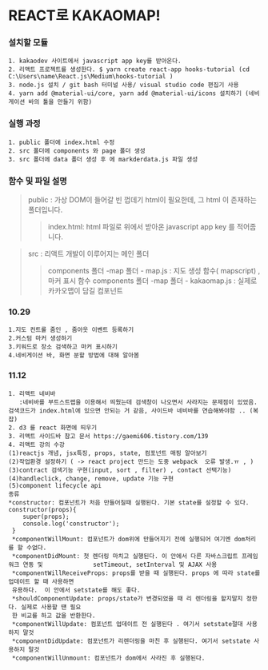 # REACT로 KAKAOMAP!

### 설치할 모듈


    1. kakaodev 사이트에서 javascript app key를 받아온다. 
    2. 리액트 프로젝트를 생성한다. $ yarn create react-app hooks-tutorial (cd C:\Users\name\React.js\Medium\hooks-tutorial )
    3. node.js 설치 / git bash 터미널 사용/ visual studio code 편집기 사용
    4. yarn add @material-ui/core, yarn add @material-ui/icons 설치하기 (네비게이션 바의 툴을 만들기 위함)
  


### 실행 과정


    1. public 폴더에 index.html 수정
    2. src 폴더에 components 와 page 폴더 생성
    3. src 폴더에 data 폴더 생성 후 에 markderdata.js 파일 생성


### 함수 및 파일 설명


> public : 가상 DOM이 들어갈 빈 껍데기 html이 필요한데, 그 html 이 존재하는 폴더입니다.
> > index.html: html 파일로 위에서 받아온 javascript app  key 를 적어줍니다.

> src : 리액트 개발이 이루어지는 메인 폴더
> > components 폴더 -map 폴더 - map.js : 지도 생성 함수( mapscript) , 마커 표시 함수 
> > components 폴더 -map 폴더 - kakaomap.js : 실제로 카카오맵이 담길 컴포넌트 

### 10.29 


    1.지도 컨트롤 줌인 , 줌아웃 이벤트 등록하기
    2.커스텀 마커 생성하기 
    3.키워드로 장소 검색하고 마커 표시하기
    4.네비게이션 바, 화면 분할 방법에 대해 알아봄

### 11.12


    
    1. 리액트 네비바 
       :네비바를 부트스트랩을 이용해서 띄웠는데 검색창이 나오면서 사라지는 문제점이 있었음. 검색코드가 index.html에 있으면 안되는 거 같음, 사이드바 네비바를 연습해봐야함 .. (복잡)
    2. d3 를 react 화면에 띄우기 
    3. 리액트 사이드바 참고 문서 https://gaemi606.tistory.com/139
    4. 리액트 강의 수강 
    (1)reactjs 개념, jsx특징, props, state, 컴포넌트 매핑 알아보기 
    (2)작업환경 설정하기 ( -> react project 만드는 도중 webpack  오류 발생.ㅠ , )
    (3)contract 검색기능 구현(input, sort , filter) , contact 선택기능)
    (4)handleclick, change, remove, update 기능 구현
    (5)component lifecycle api
    종류 
    *constructor: 컴포넌트가 처음 만들어질때 실행된다. 기본 state를 설정할 수 있다.
    constructor(props){
        super(props);
        console.log('constructor');
     }
     *componentWillMount: 컴포넌트가 dom위에 만들어지기 전에 실행되어 여기엔 dom처리를 할 수없다.
     *componentDidMount: 첫 렌더링 마치고 실행된다. 이 안에서 다른 자바스크립트 프레임워크 연동 및              setTimeout, setInterval 및 AJAX 사용
     *componentWillReceiveProps: props를 받을 때 실행된다. props 에 따라 state를 업데이트 할 때 사용하면
     유용하다.  이 안에서 setstate를 해도 좋다.
     *shouldComponentUpdate: props/state가 변경되었을 때 리 렌더링을 할지말지 정한다. 실제로 사용할 떈 필요
     한 비교를 하고 값을 반환한다.
     *componentWillUpdate: 컴포넌트 업데이트 전 실행된다 . 여기서 setstate절대 사용하지 말것
     *componentDidUpdate: 컴포넌트가 리렌더링을 마친 후 실행된다. 여기서 setstate 사용하지 말것
     *componentWillUnmount: 컴포넌트가 dom에서 사라진 후 실행된다.
    

